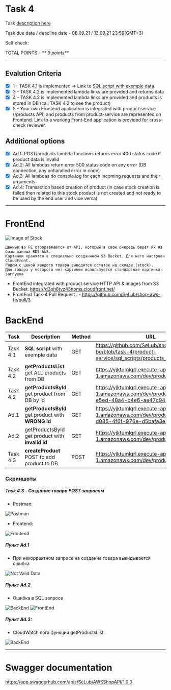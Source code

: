 # __Task 4__

Task [description here](https://github.com/EPAM-JS-Competency-center/cloud-development-course-initial/blob/main/task4-integration-with-database/task.md)

Task due date / deadline date - 08.09.21 / 13.09.21 23:59(GMT+3)

Self check:
 
 TOTAL POINTS - _** 9 points**_
 
-----------
## __Evalution Criteria__

- [x] 1 - TASK 4.1 is implemented => Link to [SQL script with exemple data](https://github.com/SeLub/shop-aws-be/blob/task-4/product-service/sql_scripts/products_and_stocks.sql)
- [x] 3 - TASK 4.2 is implemented lambda links are provided and returns data
- [x] 4 - TASK 4.3 is implemented lambda links are provided and products is stored in DB (call TASK 4.2 to see the product)
- [x] 5 - Your own Frontend application is integrated with product service (/products API) and products from product-service are represented on Frontend. Link to a working Front-End application is provided for cross-check reviewer.

## __Additional options__

- [x] Ad.1: POST/products lambda functions returns error 400 status code if product data is invalid
- [x] Ad.2: All lambdas return error 500 status code on any error (DB connection, any unhandled error in code)
- [x] Ad.3: All lambdas do console.log for each incoming requests and their arguments
- [x] Ad.4: Transaction based creation of product (in case stock creation is failed then related to this stock product is not created and not ready to be used by the end user and vice versa)
------------
# __FrontEnd__

![Image of Stock](https://github.com/SeLub/shop-aws-be/blob/task-4/product-service/stock_count.png)

```
Данные во FE отобраажаются от API, который в свою очередь берёт их из базы данных RDS AWS.
Картинки хранятся в специально созданнном S3 Bucket. Для него настроен CloudFront.
Рядом с ценой каждого товара выводится остаток на складе (stock).
Для товара у которого нет картинки используется стандартная картинка-заглушка
```

* FrontEnd integrated with product service HTTP API & images from S3 Bucket: https://d3ph6tvz43noms.cloudfront.net/ 
* FrontEnd Task-4 Pull Request : - https://github.com/SeLub/shop-aws-fe/pull/3

# __BackEnd__

Task   | Description | Method | URL 
-------|-------------|--------|-----
Task 4.1 | __SQL script__ with exemple data | GET | https://github.com/SeLub/shop-aws-be/blob/task-4/product-service/sql_scripts/products_and_stocks.sql
Task 4.2 | __getProductsList__ get ALL products from DB | GET | https://yjktumlqrl.execute-api.eu-central-1.amazonaws.com/dev/products
Task 4.2 | __getProductsById__ get product from DB by id | GET | https://yjktumlqrl.execute-api.eu-central-1.amazonaws.com/dev/products/89da7309-e5ed-48a4-b4e6-ae47c947ae12
Ad.1 | __getProductsById__ get product with __WRONG id__ | GET | https://yjktumlqrl.execute-api.eu-central-1.amazonaws.com/dev/products/830be059-d085-4f6f-976e-d5bafa3e1165
Ad.2 | getProductsById get product with __invalid id__ | GET | https://yjktumlqrl.execute-api.eu-central-1.amazonaws.com/dev/products/777
Task 4.3 | __createProduct__ POST to add product to DB | POST | https://yjktumlqrl.execute-api.eu-central-1.amazonaws.com/dev/products/

### Скриншоты 

##### Task 4.3 - Создание товара POST запросом

- Postman:

![Postman](https://github.com/SeLub/shop-aws-be/blob/task-4/product-service/postaman.png)

- Frontend:

![Frontend](https://github.com/SeLub/shop-aws-be/blob/task-4/product-service/postman_2.png)


##### Пункт Ad.1

- При некорректном запросе на создание товара выкидывается ошибка

![Not Valid Data](https://github.com/SeLub/shop-aws-be/blob/task-4/product-service/not_valid.png)


##### Пункт Ad.2

- Ошибка в SQL запросе

![BackEnd](https://github.com/SeLub/shop-aws-be/blob/task-4/product-service/ErrMsgBackend.png)
![FrontEnd](https://github.com/SeLub/shop-aws-be/blob/task-4/product-service/ErrMsgFrontend.png)

##### Пункт Ad.3:

- CloudWatch лога функции getProductsList

![BackEnd](https://github.com/SeLub/shop-aws-be/blob/task-4/product-service/console_log.png)

------------

# __Swagger documentation__

https://app.swaggerhub.com/apis/SeLub/AWSShopAPI/1.0.0
